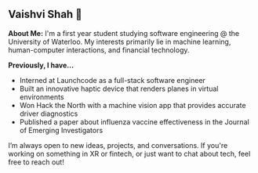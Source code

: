 ## Vaishvi Shah 👋

**About Me:**
I'm a first year student studying software engineering @ the University of Waterloo. My interests primarily lie in machine learning, human-computer interactions, and financial technology.

**Previously, I have...**
* Interned at Launchcode as a full-stack software engineer
* Built an innovative haptic device that renders planes in virtual environments
* Won Hack the North with a machine vision app that provides accurate driver diagnostics
* Published a paper about influenza vaccine effectiveness in the Journal of Emerging Investigators

I’m always open to new ideas, projects, and conversations. If you're working on something in XR or fintech, or just want to chat about tech, feel free to reach out!
